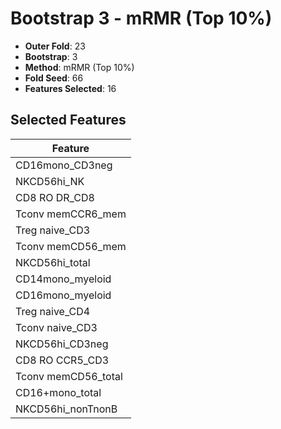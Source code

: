 # Bootstrap 3 - mRMR (Top 10%)

- **Outer Fold**: 23
- **Bootstrap**: 3
- **Method**: mRMR (Top 10%)
- **Fold Seed**: 66
- **Features Selected**: 16

## Selected Features

| Feature |
|---------|
| CD16mono_CD3neg |
| NKCD56hi_NK |
| CD8 RO DR_CD8 |
| Tconv memCCR6_mem |
| Treg naive_CD3 |
| Tconv memCD56_mem |
| NKCD56hi_total |
| CD14mono_myeloid |
| CD16mono_myeloid |
| Treg naive_CD4 |
| Tconv naive_CD3 |
| NKCD56hi_CD3neg |
| CD8 RO CCR5_CD3 |
| Tconv memCD56_total |
| CD16+mono_total |
| NKCD56hi_nonTnonB |
